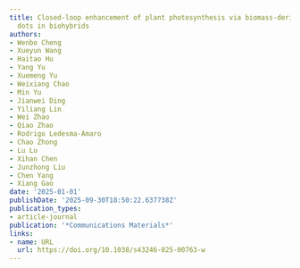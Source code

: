 ```yaml
---
title: Closed-loop enhancement of plant photosynthesis via biomass-derived carbon
  dots in biohybrids
authors:
- Wenbo Cheng
- Xueyun Wang
- Haitao Hu
- Yang Yu
- Xuemeng Yu
- Weixiang Chao
- Min Yu
- Jianwei Ding
- Yiliang Lin
- Wei Zhao
- Qiao Zhao
- Rodrigo Ledesma‐Amaro
- Chao Zhong
- Lu Lu
- Xihan Chen
- Junzhong Liu
- Chen Yang
- Xiang Gao
date: '2025-01-01'
publishDate: '2025-09-30T18:50:22.637738Z'
publication_types:
- article-journal
publication: '*Communications Materials*'
links:
- name: URL
  url: https://doi.org/10.1038/s43246-025-00763-w
---
```

